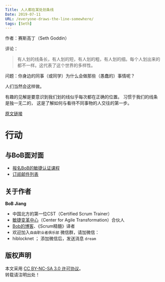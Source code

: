 ```yaml
---
Title: 人人都在某处划条线
Date: 2019-07-11
URL: /everyone-draws-the-line-somewhere/
tags: [Seth]
---
```


作者：赛斯高丁（Seth Goddin）

评论：
> 有人划的线条长，有人划的短，有人划的粗，有人划的细。每个人划出来的都不一样。这代表了这个世界的多样性。

问题：你身边的同事（或同学）为什么会做那些（愚蠢的）事情呢？

人们当然会这样做。

有趣的见解是要意识到我们划的线似乎每次都在正确的位置。
习惯于我们的线条是独一无二的，
这是了解如何与看待不同事物的人交往的第一步。

[原文链接](https://seths.blog/2019/07/everyone-draws-the-line-somewhere/)

# 行动

## 与BoB面对面
- [报名BoB的敏捷认证课程](https://appmopev1px9533.h5.xiaoeknow.com/homepage)
- [订阅邮件列表](https://tinyletter.com/bobjiang)

## 关于作者
**BoB Jiang**

- 中国北方的第一位CST（Certified Scrum Trainer）  
- [敏捷变革中心](https://www.c4at.cn/)（Center for Agile Transformation）合伙人  
- [Bob的博客](http://www.bobjiang.com)、《Scrum精髓》译者
- 欢迎加入`自由职业者俱乐部` 微信群，请加微信：
- hiblocknet  ； 添加微信后，发送消息 `dream`

## 版权声明

本文采用 [CC BY-NC-SA 3.0 许可协议](https://creativecommons.org/licenses/by-nc-sa/3.0/deed.zh)。  
转载请注明出处！

